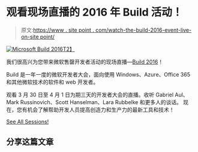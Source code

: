 # 观看现场直播的 2016 年 Build 活动！

> 原文:[https://www . site point . com/watch-the-build-2016-event-live-on-site point/](https://www.sitepoint.com/watch-the-build-2016-event-live-on-sitepoint/)

[![Microsoft Build 2016](../Images/2bdb7b5dd00b9952f53890247963e32e.png)T2】](https://www.sitepoint.com/watch-the-build-2016-event-live-on-sitepoint/)

我们很高兴为您带来微软售罄开发者活动的现场直播—[Build 2016](https://www.sitepoint.com/watch-the-build-2016-event-live-on-sitepoint/)！

Build 是一年一度的微软开发者大会，面向使用 Windows、Azure、Office 365 和其他微软技术的软件和 web 开发者。

观看 3 月 30 日至 4 月 1 日为期三天的开发者大会的直播。收听 Gabriel Aul、Mark Russinovich、Scott Hanselman、Lara Rubbelke 和更多人的谈话。
现在，您有机会了解帮助开发人员提高创造力和生产力的最新工具和技术！

[See All Sessions!](https://www.sitepoint.com/watch-the-build-2016-event-live-on-sitepoint/)

## 分享这篇文章